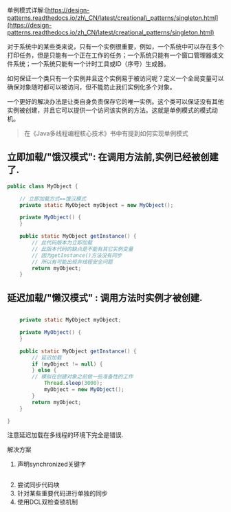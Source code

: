 单例模式详解:[https://design-patterns.readthedocs.io/zh\_CN/latest/creational\_patterns/singleton.html](https://design-patterns.readthedocs.io/zh_CN/latest/creational_patterns/singleton.html)

对于系统中的某些类来说，只有一个实例很重要，例如，一个系统中可以存在多个打印任务，但是只能有一个正在工作的任务；一个系统只能有一个窗口管理器或文件系统；一个系统只能有一个计时工具或ID（序号）生成器。

如何保证一个类只有一个实例并且这个实例易于被访问呢？定义一个全局变量可以确保对象随时都可以被访问，但不能防止我们实例化多个对象。

一个更好的解决办法是让类自身负责保存它的唯一实例。这个类可以保证没有其他实例被创建，并且它可以提供一个访问该实例的方法。这就是单例模式的模式动机。

> 在《Java多线程编程核心技术》书中有提到如何实现单例模式

## 立即加载/"饿汉模式": 在调用方法前,实例已经被创建了.

```java
public class MyObject {

	// 立即加载方式==饿汉模式
	private static MyObject myObject = new MyObject();

	private MyObject() {
	}

	public static MyObject getInstance() {
		// 此代码版本为立即加载
		// 此版本代码的缺点是不能有其它实例变量
		// 因为getInstance()方法没有同步
		// 所以有可能出现非线程安全问题
		return myObject;
	}

```

## 延迟加载/"懒汉模式" : 调用方法时实例才被创建.

```java

	private static MyObject myObject;

	private MyObject() {
	}

	public static MyObject getInstance() {
		// 延迟加载
		if (myObject != null) {
		} else {
		// 模拟在创建对象之前做一些准备性的工作
			Thread.sleep(3000);
			myObject = new MyObject();
		}
		return myObject;
	}

}
```

注意延迟加载在多线程的环境下完全是错误.

解决方案

1. 声明synchronized关键字
   ```

   ```
2. 尝试同步代码块
3. 针对某些重要代码进行单独的同步
4. 使用DCL双检查锁机制



